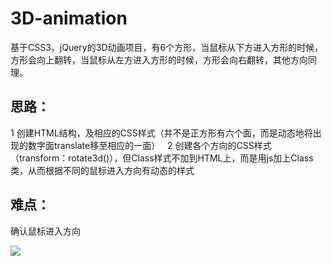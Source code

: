 # 3D-animation
基于CSS3，jQuery的3D动画项目，有6个方形，当鼠标从下方进入方形的时候，方形会向上翻转，当鼠标从左方进入方形的时候，方形会向右翻转，其他方向同理。  
## 思路：
1 创建HTML结构，及相应的CSS样式（并不是正方形有六个面，而是动态地将出现的数字面translate移至相应的一面）  
2 创建各个方向的CSS样式（transform：rotate3d()），但Class样式不加到HTML上，而是用js加上Class类，从而根据不同的鼠标进入方向有动态的样式  
## 难点：  
确认鼠标进入方向  

![](http://my-first-bucket-1255365917.coscd.myqcloud.com/git/3d-animation-pic.png)
